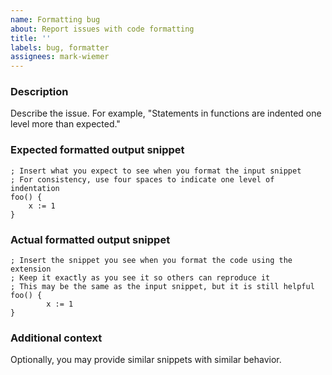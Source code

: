 ```yaml
---
name: Formatting bug
about: Report issues with code formatting
title: ''
labels: bug, formatter
assignees: mark-wiemer
---
```


### Description

Describe the issue. For example, "Statements in functions are indented one level more than expected."

### Expected formatted output snippet

```autohotkey
; Insert what you expect to see when you format the input snippet
; For consistency, use four spaces to indicate one level of indentation
foo() {
    x := 1
}
```

### Actual formatted output snippet

```autohotkey
; Insert the snippet you see when you format the code using the extension
; Keep it exactly as you see it so others can reproduce it
; This may be the same as the input snippet, but it is still helpful
foo() {
        x := 1
}
```

### Additional context

Optionally, you may provide similar snippets with similar behavior.
